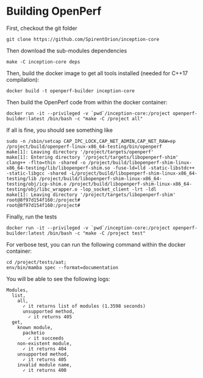 
# Building OpenPerf


First, checkout the git folder

	git clone https://github.com/SpirentOrion/inception-core

Then download the sub-modules dependencies

	make -C inception-core deps

Then, build the docker image to get all tools installed (needed for C++17 compilation):

	docker build -t openperf-builder inception-core

Then build the OpenPerf code from within the docker container:

	docker run -it --privileged -v `pwd`/inception-core:/project openperf-builder:latest /bin/bash -c "make -C /project all"

If all is fine, you should see something like

	sudo -n /sbin/setcap CAP_IPC_LOCK,CAP_NET_ADMIN,CAP_NET_RAW=ep /project/build/openperf-linux-x86_64-testing/bin/openperf
	make[1]: Leaving directory '/project/targets/openperf'
	make[1]: Entering directory '/project/targets/libopenperf-shim'
	clang++ -flto=thin -shared -o /project/build/libopenperf-shim-linux-x86_64-testing/lib/libopenperf-shim.so -fuse-ld=lld -static-libstdc++ -static-libgcc -shared -L/project/build/libopenperf-shim-linux-x86_64-testing/lib /project/build/libopenperf-shim-linux-x86_64-testing/obj/icp-shim.o /project/build/libopenperf-shim-linux-x86_64-testing/obj/libc_wrapper.o -lop_socket_client -lrt -ldl
	make[1]: Leaving directory '/project/targets/libopenperf-shim'
	root@8f97d154f160:/project#
	root@8f97d154f160:/project#

Finally, run the tests

	docker run -it --privileged -v `pwd`/inception-core:/project openperf-builder:latest /bin/bash -c "make -C /project test"

For verbose test, you can run the following command within the docker container:

	cd /project/tests/aat;
	env/bin/mamba spec --format=documentation

You will be able to see the following logs:

	Modules,
	  list,
	    all,
	      ✓ it returns list of modules (1.3598 seconds)
	      unsupported method,
	        ✓ it returns 405
	  get,
	    known module,
	      packetio
	        ✓ it succeeds
	    non-existent module,
	      ✓ it returns 404
	    unsupported method,
	      ✓ it returns 405
	    invalid module name,
	      ✓ it returns 400
